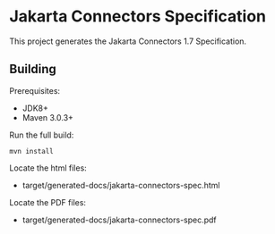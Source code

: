 Jakarta Connectors Specification
============================

This project generates the Jakarta Connectors 1.7 Specification.

Building
--------

Prerequisites:

* JDK8+
* Maven 3.0.3+

Run the full build:

`mvn install`

Locate the html files:
- target/generated-docs/jakarta-connectors-spec.html

Locate the PDF files:
- target/generated-docs/jakarta-connectors-spec.pdf
